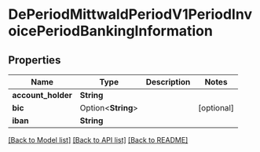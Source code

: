 # DePeriodMittwaldPeriodV1PeriodInvoicePeriodBankingInformation

## Properties

Name | Type | Description | Notes
------------ | ------------- | ------------- | -------------
**account_holder** | **String** |  | 
**bic** | Option<**String**> |  | [optional]
**iban** | **String** |  | 

[[Back to Model list]](../README.md#documentation-for-models) [[Back to API list]](../README.md#documentation-for-api-endpoints) [[Back to README]](../README.md)


